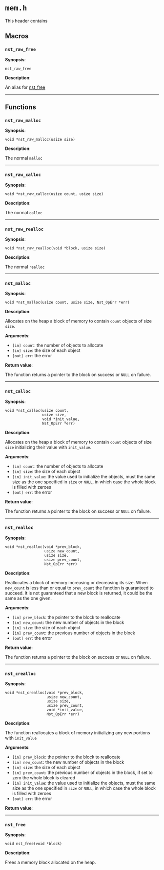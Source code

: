 # `mem.h`

This header contains

## Macros

### `nst_raw_free`

**Synopsis**:

```better-c
nst_raw_free
```

**Description**:

An alias for [nst_free](#nst_free)

---

## Functions

### `nst_raw_malloc`

**Synopsis**:

```better-c
void *nst_raw_malloc(usize size)
```

**Description**:

The normal `malloc`

---

### `nst_raw_calloc`

**Synopsis**:

```better-c
void *nst_raw_calloc(usize count, usize size)
```

**Description**:

The normal `calloc`

---

### `nst_raw_realloc`

**Synopsis**:

```better-c
void *nst_raw_realloc(void *block, usize size)
```

**Description**:

The normal `realloc`

---

### `nst_malloc`

**Synopsis**:

```better-c
void *nst_malloc(usize count, usize size, Nst_OpErr *err)
```

**Description**:

Allocates on the heap a block of memory to contain `count` objects of size `size`.

**Arguments**:

- `[in] count`: the number of objects to allocate
- `[in] size`: the size of each object
- `[out] err`: the error

**Return value**:

The function returns a pointer to the block on success or `NULL` on failure.

---

### `nst_calloc`

**Synopsis**:

```better-c
void *nst_calloc(usize count,
                 usize size,
                 void *init_value,
                 Nst_OpErr *err)
```

**Description**:

Allocates on the heap a block of memory to contain `count` objects of size `size`
initializing their value with `init_value`.

**Arguments**:

- `[in] count`: the number of objects to allocate
- `[in] size`: the size of each object
- `[in] init_value`: the value used to initialize the objects, must the same
  size as the one specified in `size` or `NULL`, in which case the whole block
  is filled with zeroes
- `[out] err`: the error

**Return value**:

The function returns a pointer to the block on success or `NULL` on failure.

---

### `nst_realloc`

**Synopsis**:

```better-c
void *nst_realloc(void *prev_block,
                  usize new_count,
                  usize size,
                  usize prev_count,
                  Nst_OpErr *err)
```

**Description**:

Reallocates a block of memory increasing or decreasing its size. When
`new_count` is less than or equal to `prev_count` the function is guaranteed to
succeed. It is not guaranteed that a new block is returned, it could be the same
as the one given.

**Arguments**:

- `[in] prev_block`: the pointer to the block to reallocate
- `[in] new_count`: the new number of objects in the block
- `[in] size`: the size of each object
- `[in] prev_count`: the previous number of objects in the block
- `[out] err`: the error

**Return value**:

The function returns a pointer to the block on success or `NULL` on failure.

---

### `nst_crealloc`

**Synopsis**:

```better-c
void *nst_crealloc(void *prev_block,
                   usize new_count,
                   usize size,
                   usize prev_count,
                   void *init_value,
                   Nst_OpErr *err)
```

**Description**:

The function reallocates a block of memory initializing any new portions with
`init_value`

**Arguments**:

- `[in] prev_block`: the pointer to the block to reallocate
- `[in] new_count`: the new number of objects in the block
- `[in] size`: the size of each object
- `[in] prev_count`: the previous number of objects in the block, if set to zero
  the whole block is cleared
- `[in] init_value`: the value used to initialize the objects, must the same
  size as the one specified in `size` or `NULL`, in which case the whole block
  is filled with zeroes
- `[out] err`: the error

**Return value**:

---

### `nst_free`

**Synopsis**:

```better-c
void nst_free(void *block)
```

**Description**:

Frees a memory block allocated on the heap.
